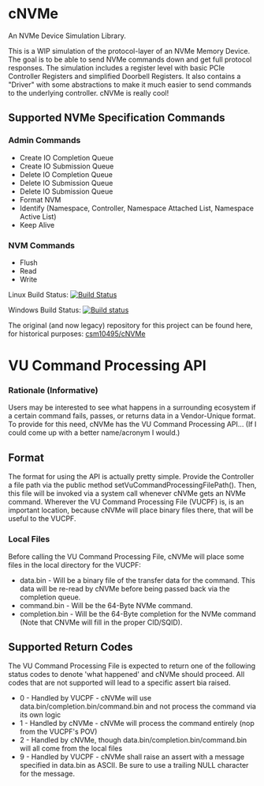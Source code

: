 # cNVMe
An NVMe Device Simulation Library.

This is a WIP simulation of the protocol-layer of an NVMe Memory Device. The goal is to be able to send NVMe commands down and get full protocol responses. The simulation includes a register level with basic PCIe Controller Registers and simplified Doorbell Registers. It also contains a "Driver" with some abstractions to make it much easier to send commands to the underlying controller. cNVMe is really cool!

## Supported NVMe Specification Commands
### Admin Commands
* Create IO Completion Queue
* Create IO Submission Queue
* Delete IO Completion Queue
* Delete IO Submission Queue
* Delete IO Submission Queue
* Format NVM
* Identify (Namespace, Controller, Namespace Attached List, Namespace Active List)
* Keep Alive

### NVM Commands
* Flush
* Read
* Write

Linux Build Status: [![Build Status](https://travis-ci.org/intel/cNVMe.svg?branch=master)](https://travis-ci.org/intel/cNVMe)

Windows Build Status: [![Build status](https://ci.appveyor.com/api/projects/status/svfanibbsfm94d4f/branch/master?svg=true)](https://ci.appveyor.com/project/csm10495/cnvme-v65dl/branch/master)

The original (and now legacy) repository for this project can be found here, for historical purposes: [csm10495/cNVMe](https://github.com/csm10495/cNVMe)

# VU Command Processing API
### Rationale (Informative)
Users may be interested to see what happens in a surrounding ecosystem if a certain command fails, passes, or returns data in a Vendor-Unique format. To provide for this need, cNVMe has the VU Command Processing API... (If I could come up with a better name/acronym I would.) 

## Format
The format for using the API is actually pretty simple. Provide the Controller a file path via the public method setVuCommandProcessingFilePath(). Then, this file will be invoked via a system call whenever cNVMe gets an NVMe command. Wherever the VU Command Processing File (VUCPF) is, is an important location, because cNVMe will place binary files there, that will be useful to the VUCPF. 

### Local Files
Before calling the VU Command Processing File, cNVMe will place some files in the local directory for the VUCPF:
- data.bin - Will be a binary file of the transfer data for the command. This data will be re-read by cNVMe before being passed back via the completion queue.
- command.bin - Will be the 64-Byte NVMe command.
- completion.bin - Will be the 64-Byte completion for the NVMe command (Note that CNVMe will fill in the proper CID/SQID).

## Supported Return Codes
The VU Command Processing File is expected to return one of the following status codes to denote 'what happened' and cNVMe should proceed.
All codes that are not supported will lead to a specific assert bia raised.
- 0 - Handled by VUCPF - cNVMe will use data.bin/completion.bin/command.bin and not process the command via its own logic
- 1 - Handled by cNVMe - cNVMe will process the command entirely (nop from the VUCPF's POV)
- 2 - Handled by cNVMe, though data.bin/completion.bin/command.bin will all come from the local files
- 9 - Handled by VUCPF - cNVMe shall raise an assert with a message specified in data.bin as ASCII. Be sure to use a trailing NULL character for the message.
